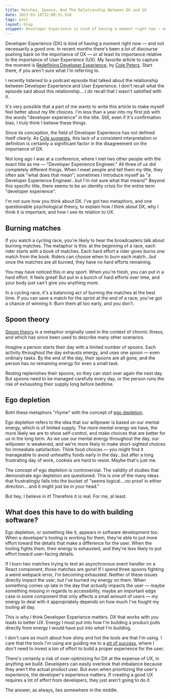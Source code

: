 ```yaml
---
title: Matches, Spoons, And The Relationship Between DX and UX
date: 2023-03-16T12:00:51.528
tags: post
layout: blog
snippet: Developer Experience is kind of having a moment right now — and not necessarily a good one. Have we prioritized DX at the expense of UX? In some cases, definitely. But the two are very connected, and we can't fully choose one over the other.
---
```


Developer Experience (DX) is kind of having a moment right now — and not necessarily a good one. In recent months there's been a lot of discourse pushing back on the importance of DX — or at least its importance relative to the importance of User Experience (UX). My favorite article to capture the moment is [Redefining Developer Experience][better-dx-article], by [Cole Peters][better-author]. Start there, if you aren't sure what I'm referring to.

I recently listened to a podcast episode that talked about the relationship between Developer Experience and User Experience. I don't recall what the episode said about this relationship....I _do_ recall that I wasn't satisfied with it.

It's very possible that a part of me wants to write this article to make myself feel better about my life choices. I'm less than a year into my first job with the words "developer experience" in the title. Still, even if it's confirmation bias, I truly think I believe these things.

Since its conception, the field of Developer Experience has not defined itself clearly. As [Cole suggests][better-dx-article], this lack of a consistent interpretation or definition is certainly a significant factor in the disagreement on the importance of DX.

Not long ago I was at a conference, where I met two other people with the exact title as me — "Developer Experience Engineer." All three of us did completely different things. When I meet people and tell them my title, they often ask "what does that mean"; sometimes I introduce myself as "a Developer Experience Engineer...but I'm not sure what that means!" Beyond this specific title, there seems to be an identity crisis for the entire term "developer experience".

I'm not sure how you think about DX. I've got two metaphors, and one questionable psychological theory, to explain how _I_ think about DX, why I think it is important, and how I see its relation to UX.

## Burning matches

If you watch a cycling race, you're likely to hear the broadcasters talk about burning matches. The metaphor is this: at the beginning of a race, each rider starts with a book of matches. Each hard effort a rider gives burns one match from the book. Riders can choose when to burn each match...but once the matches are all burned, they have no hard efforts remaining.

You may have noticed this in any sport. When you're fresh, you can put in a hard effort. It feels great! But put in a bunch of hard efforts over time, and your body just can't give you anything more.

In a cycling race, it's a balancing act of burning the matches at the best time. If you can save a match for the sprint at the end of a race, you've got a chance of winning it. Burn them all too early, and you don't.

## Spoon theory

[Spoon theory](https://en.wikipedia.org/wiki/Spoon_theory) is a metaphor originally used in the context of chronic illness, and which has since been used to describe many other scenarios.

Imagine a person starts their day with a limited number of spoons. Each activity throughout the day exhausts energy, and uses one spoon — even ordinary tasks. By the end of the day, their spoons are all gone, and the person has no remaining energy for even a small task.

Resting replenishes their spoons, so they can start over again the next day. But spoons need to be managed carefully every day, or the person runs the risk of exhausting their supply long before bedtime.

## Ego depletion

Both these metaphors "rhyme" with the concept of [ego depletion](https://en.wikipedia.org/wiki/ego_depletion).

Ego depletion refers to the idea that our willpower is based on our mental energy, which is of limited supply. The more mental energy we have, the more likely we are to show self-control, and make choices that are better for us in the long term. As we use our mental energy throughout the day, our willpower is weakened, and we're more likely to make short-sighted choices for immediate satisfaction. Think food choices — you might find it manageable to avoid unhealthy foods early in the day...but after a long frustrating day of work, cookies are hard to resist. Maybe that's just me.

The concept of ego depletion is controversial. The validity of studies that demonstrate ego depletion are questioned. This is one of the many ideas that frustratingly falls into the bucket of "seems logical....no proof in either direction....and it might just be in your head."

But hey, I believe in it! Therefore it is real. For me, at least.

## What does this have to do with building software?

Ego depletion, or something like it, appears in software development too. When a developer's tooling is working for them, they're able to put more effort toward the details that make a difference for the user. When the tooling fights them, their energy is exhausted, and they're less likely to put effort toward user-facing details.

If I burn two matches trying to test an asynchronous event handler on a React component, those matches are gone! If I spend three spoons fighting a weird webpack error, I'm becoming exhausted. Neither of these issues directly impact the user, but I've burned my energy on them. When something comes up late in the day that _actually_ impacts the user — maybe something missing in regards to accessibility, maybe an important edge case in some component that only affects a small amount of users — my energy to deal with it appropriately depends on how much I've fought my tooling all day.

This is why I think Developer Experience matters. DX that works with you leads to better UX. Energy I must put into _how_ I'm building a product pulls directly from energy I would have put into _what_ I'm building.

I don't care as much about how shiny and hot the tools are that I'm using. I care that the tools I'm using are guiding me to a [pit of success](https://blog.codinghorror.com/falling-into-the-pit-of-success/), where I don't need to invest a ton of effort to build a proper experience for the user.

There's certainly a risk of over-optimizing for DX at the expense of UX, in anything we build. Developers can easily overlook that imbalance because they aren't the actual product user. But even when prioritizing the user's experience, the developer's experience matters. If creating a good UX requires a lot of effort from developers, they just aren't going to do it.

The answer, as always, lies somewhere in the middle.

[better-dx-article]: https://begin.com/blog/posts/2023-02-28-redefining-developer-experience
[better-author]: https://mastodon.online/@colepeters
